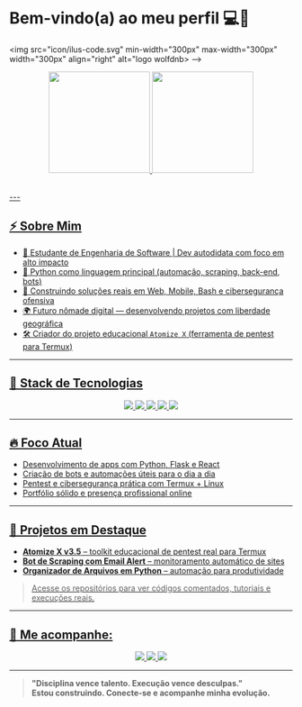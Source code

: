 # Bem-vindo(a) ao meu perfil 💻🐍



<img src="icon/ilus-code.svg" min-width="300px" max-width="300px" width="300px"
    align="right" alt="logo wolfdnb>
</a> -->

<div align="center">
  <a href="https://github.com/wolfdnb">
    <img height="180em" src="https://github-readme-stats.vercel.app/api?username=wolfdnb&show_icons=true&theme=vision-friendly-dark&hide_border=true&bg_color=1a1b27&title_color=4EC9B0&icon_color=4EC9B0&include_all_commits=true&count_private=true"/>
    <img height="180em" src="https://github-readme-streak-stats.herokuapp.com?user=wolfdnb&theme=holi-theme&hide_border=true&background=1A1B27&stroke=4EC9B0&ring=4EC9B0&fire=4EC9B0&currStreakNum=4EC9B0"/>
  </a>
</div>









<br>

<p align="left">
  <a href="https://www.instagram.com/enes.ai/" alt="Instagram">
---

## ⚡ Sobre Mim

- 🧠 Estudante de Engenharia de Software | Dev autodidata com foco em alto impacto
- 🐍 Python como linguagem principal (automação, scraping, back-end, bots)
- 📱 Construindo soluções reais em Web, Mobile, Bash e cibersegurança ofensiva
- 🌍 Futuro nômade digital — desenvolvendo projetos com liberdade geográfica
- 🛠 Criador do projeto educacional `Atomize X` (ferramenta de pentest para Termux)

---

## 🧪 Stack de Tecnologias

<div align="center">
  <img src="https://img.shields.io/badge/Python-3.11%2B-3776AB?logo=python&logoColor=white&style=for-the-badge">
  <img src="https://img.shields.io/badge/Frameworks-Django%20%7C%20Flask-092E20?style=for-the-badge">
  <img src="https://img.shields.io/badge/Tools-Selenium%20%7C%20Requests%20%7C%20Git-306998?style=for-the-badge">
  <img src="https://img.shields.io/badge/Frontend-HTML%20%7C%20CSS%20%7C%20JavaScript-F7DF1E?logo=javascript&logoColor=black&style=for-the-badge">
  <img src="https://img.shields.io/badge/CyberSec-Termux%20%7C%20Metasploit%20%7C%20Hydra-111111?style=for-the-badge">
</div>

---

## 🔥 Foco Atual

- Desenvolvimento de apps com Python, Flask e React
- Criação de bots e automações úteis para o dia a dia
- Pentest e cibersegurança prática com Termux + Linux
- Portfólio sólido e presença profissional online

---

## 📁 Projetos em Destaque

- **Atomize X v3.5** – toolkit educacional de pentest real para Termux
- **Bot de Scraping com Email Alert** – monitoramento automático de sites
- **Organizador de Arquivos em Python** – automação para produtividade

> Acesse os repositórios para ver códigos comentados, tutoriais e execuções reais.

---

## 📡 Me acompanhe:

<div align="center"> 
  <a href="https://instagram.com/wolf_daniboy" target="_blank">
    <img src="https://img.shields.io/badge/-Instagram-%23E4405F?style=for-the-badge&logo=instagram&logoColor=white">
  </a>
  <a href="mailto:wolf21.dan@gmail.com">
    <img src="https://img.shields.io/badge/-Gmail-%23333?style=for-the-badge&logo=gmail&logoColor=white">
  </a>
  <a href="https://www.linkedin.com/in/daniel-nascimento-564154360" target="_blank">
    <img src="https://img.shields.io/badge/-LinkedIn-%230077B5?style=for-the-badge&logo=linkedin&logoColor=white">
  </a>
</div>

---

> **"Disciplina vence talento. Execução vence desculpas."**  
> **Estou construindo. Conecte-se e acompanhe minha evolução.**